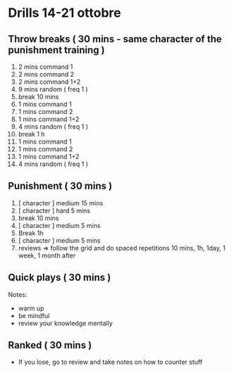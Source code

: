 # Drills 14-21 ottobre

## Throw breaks ( 30 mins - same character of the punishment training )

1. 2 mins command 1
2. 2 mins command 2
3. 2 mins command 1+2
4. 9 mins random ( freq 1 )
5. break 10 mins
6. 1 mins command 1
7. 1 mins command 2
8. 1 mins command 1+2
9. 4 mins random ( freq 1 )
10. break 1 h
11. 1 mins command 1
12. 1 mins command 2
13. 1 mins command 1+2
14. 4 mins random ( freq 1 )

## Punishment ( 30 mins )

1. [ character ] medium 15 mins
2. [ character ] hard 5 mins
3. break 10 mins
4. [ character ] medium 5 mins
5. Break 1h
6. [ character ] medium 5 mins
7. reviews => follow the grid and do spaced repetitions 10 mins, 1h, 1day, 1 week, 1 month after

## Quick plays ( 30 mins )

Notes:

- warm up
- be mindful
- review your knowledge mentally

## Ranked ( 30 mins )

- If you lose, go to review and take notes on how to counter stuff
